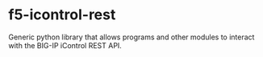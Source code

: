 # f5-icontrol-rest
Generic python library that allows programs and other modules to interact with the BIG-IP iControl REST API.
